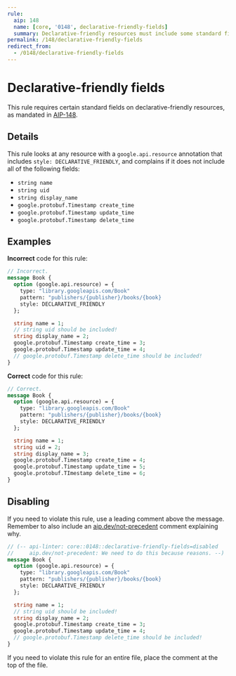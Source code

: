 ```yaml
---
rule:
  aip: 148
  name: [core, '0148', declarative-friendly-fields]
  summary: Declarative-friendly resources must include some standard fields.
permalink: /148/declarative-friendly-fields
redirect_from:
  - /0148/declarative-friendly-fields
---
```


# Declarative-friendly fields

This rule requires certain standard fields on declarative-friendly resources,
as mandated in [AIP-148][].

## Details

This rule looks at any resource with a `google.api.resource` annotation that
includes `style: DECLARATIVE_FRIENDLY`, and complains if it does not include
all of the following fields:

- `string name`
- `string uid`
- `string display_name`
- `google.protobuf.Timestamp create_time`
- `google.protobuf.Timestamp update_time`
- `google.protobuf.Timestamp delete_time`

## Examples

**Incorrect** code for this rule:

```proto
// Incorrect.
message Book {
  option (google.api.resource) = {
    type: "library.googleapis.com/Book"
    pattern: "publishers/{publisher}/books/{book}
    style: DECLARATIVE_FRIENDLY
  };

  string name = 1;
  // string uid should be included!
  string display_name = 2;
  google.protobuf.Timestamp create_time = 3;
  google.protobuf.Timestamp update_time = 4;
  // google.protobuf.Timestamp delete_time should be included!
}
```

**Correct** code for this rule:

```proto
// Correct.
message Book {
  option (google.api.resource) = {
    type: "library.googleapis.com/Book"
    pattern: "publishers/{publisher}/books/{book}
    style: DECLARATIVE_FRIENDLY
  };

  string name = 1;
  string uid = 2;
  string display_name = 3;
  google.protobuf.Timestamp create_time = 4;
  google.protobuf.Timestamp update_time = 5;
  google.protobuf.TImestamp delete_time = 6;
}
```

## Disabling

If you need to violate this rule, use a leading comment above the message.
Remember to also include an [aip.dev/not-precedent][] comment explaining why.

```proto
// (-- api-linter: core::0148::declarative-friendly-fields=disabled
//     aip.dev/not-precedent: We need to do this because reasons. --)
message Book {
  option (google.api.resource) = {
    type: "library.googleapis.com/Book"
    pattern: "publishers/{publisher}/books/{book}
    style: DECLARATIVE_FRIENDLY
  };

  string name = 1;
  // string uid should be included!
  string display_name = 2;
  google.protobuf.Timestamp create_time = 3;
  google.protobuf.Timestamp update_time = 4;
  // google.protobuf.Timestamp delete_time should be included!
}
```

If you need to violate this rule for an entire file, place the comment at the
top of the file.

[aip-148]: https://aip.dev/148
[aip.dev/not-precedent]: https://aip.dev/not-precedent
